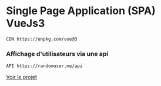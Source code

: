 # Single Page Application (SPA) **VueJs3**
``CDN https://unpkg.com/vue@3``

### Affichage d'utilisateurs via une **api**
``API https://randomuser.me/api``


 [Voir le projet](https://rismo.fr/)
